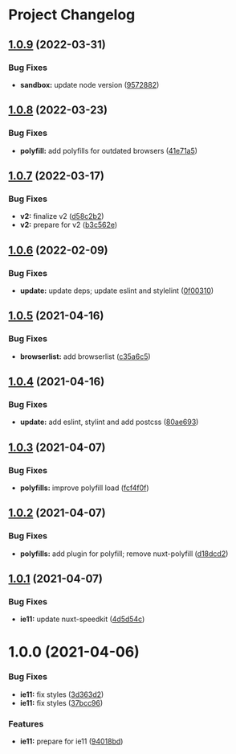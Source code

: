 # Project Changelog

## [1.0.9](https://github.com/GrabarzUndPartner/nuxt-speedkit-example/compare/v1.0.8...v1.0.9) (2022-03-31)


### Bug Fixes

* **sandbox:** update node version ([9572882](https://github.com/GrabarzUndPartner/nuxt-speedkit-example/commit/957288255e0b6b3c4682ece13200319b90b1ff15))

## [1.0.8](https://github.com/GrabarzUndPartner/nuxt-speedkit-example/compare/v1.0.7...v1.0.8) (2022-03-23)


### Bug Fixes

* **polyfill:** add polyfills for outdated browsers ([41e71a5](https://github.com/GrabarzUndPartner/nuxt-speedkit-example/commit/41e71a5a5e6365c716afa443bca4906011a7cf54))

## [1.0.7](https://github.com/GrabarzUndPartner/nuxt-speedkit-example/compare/v1.0.6...v1.0.7) (2022-03-17)


### Bug Fixes

* **v2:** finalize v2 ([d58c2b2](https://github.com/GrabarzUndPartner/nuxt-speedkit-example/commit/d58c2b281d149bd9e590cbb38fb1f81a216476e1))
* **v2:** prepare for v2 ([b3c562e](https://github.com/GrabarzUndPartner/nuxt-speedkit-example/commit/b3c562efd2e81e3b360d9d1446f6f003572eef72))

## [1.0.6](https://github.com/GrabarzUndPartner/nuxt-speedkit-example/compare/v1.0.5...v1.0.6) (2022-02-09)


### Bug Fixes

* **update:** update deps; update eslint and stylelint ([0f00310](https://github.com/GrabarzUndPartner/nuxt-speedkit-example/commit/0f00310f77cacb92a13f68cf17257d04f948d838))

## [1.0.5](https://github.com/GrabarzUndPartner/nuxt-speedkit-example/compare/v1.0.4...v1.0.5) (2021-04-16)


### Bug Fixes

* **browserlist:** add browserlist ([c35a6c5](https://github.com/GrabarzUndPartner/nuxt-speedkit-example/commit/c35a6c51879f42d72fa5eb950d845eb433308ee2))

## [1.0.4](https://github.com/GrabarzUndPartner/nuxt-speedkit-example/compare/v1.0.3...v1.0.4) (2021-04-16)


### Bug Fixes

* **update:** add eslint, stylint and add postcss ([80ae693](https://github.com/GrabarzUndPartner/nuxt-speedkit-example/commit/80ae693b76f758a2a6127d7b8d6ec27c00547fff))

## [1.0.3](https://github.com/GrabarzUndPartner/nuxt-speedkit-example/compare/v1.0.2...v1.0.3) (2021-04-07)


### Bug Fixes

* **polyfills:** improve polyfill load ([fcf4f0f](https://github.com/GrabarzUndPartner/nuxt-speedkit-example/commit/fcf4f0f761410ed7592ef03898b2801a32f1a2c4))

## [1.0.2](https://github.com/GrabarzUndPartner/nuxt-speedkit-example/compare/v1.0.1...v1.0.2) (2021-04-07)


### Bug Fixes

* **polyfills:** add plugin for polyfill; remove nuxt-polyfill ([d18dcd2](https://github.com/GrabarzUndPartner/nuxt-speedkit-example/commit/d18dcd2644f6b3ef485fd464ba0e1544d54c8b5c))

## [1.0.1](https://github.com/GrabarzUndPartner/nuxt-speedkit-example/compare/v1.0.0...v1.0.1) (2021-04-07)


### Bug Fixes

* **ie11:** update nuxt-speedkit ([4d5d54c](https://github.com/GrabarzUndPartner/nuxt-speedkit-example/commit/4d5d54c9fb5cca5bc57fde8ef9d59abb702db1ce))

# 1.0.0 (2021-04-06)


### Bug Fixes

* **ie11:** fix styles ([3d363d2](https://github.com/GrabarzUndPartner/nuxt-speedkit-example/commit/3d363d2f1b1070115b73008c6ab0bf3c24e11f89))
* **ie11:** fix styles ([37bcc96](https://github.com/GrabarzUndPartner/nuxt-speedkit-example/commit/37bcc96c5e198507a0a3a80783db853640a9a35b))


### Features

* **ie11:** prepare for ie11 ([94018bd](https://github.com/GrabarzUndPartner/nuxt-speedkit-example/commit/94018bd664ec06dbbe2aec9dd65dead7694ff32b))
